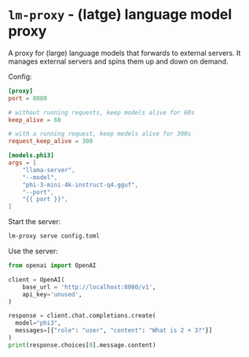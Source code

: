 # `lm-proxy` - (latge) language model proxy

A proxy for (large) language models that forwards to external servers. It manages external servers
and spins them up and down on demand.

Config:

```toml
[proxy]
port = 8080

# without running requests, keep models alive for 60s
keep_alive = 60

# with a running request, keep models alive for 300s
request_keep_alive = 300

[models.phi3]
args = [
    "llama-server",
    "--model",
    "phi-3-mini-4k-instruct-q4.gguf",
    "--port",
    "{{ port }}",
]
```

Start the server:

```bash
lm-proxy serve config.toml
```

Use the server:

```python
from openai import OpenAI

client = OpenAI(
    base_url = 'http://localhost:8080/v1',
    api_key='unused',
)

response = client.chat.completions.create(
  model="phi3",
  messages=[{"role": "user", "content": "What is 2 + 3?"}]
)
print(response.choices[0].message.content)
```
